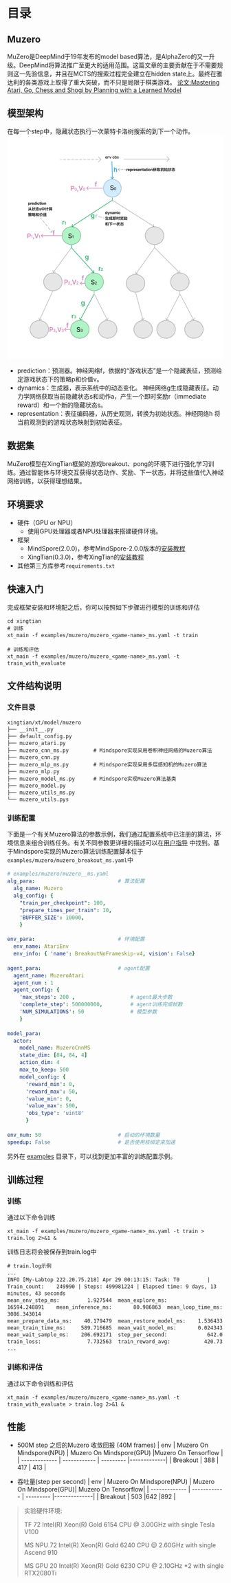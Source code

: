 # 目录
## Muzero
MuZero是DeepMind于19年发布的model based算法，是AlphaZero的又一升级。DeepMind将算法推广至更大的适用范围。这篇文章的主要贡献在于不需要规则这一先验信息，并且在MCTS的搜索过程完全建立在hidden state上。最终在雅达利的各类游戏上取得了重大突破，而不只是局限于棋类游戏。
[论文:Mastering Atari, Go, Chess and Shogi by Planning with a Learned Model](https://arxiv.org/abs/1911.08265)

## 模型架构
在每一个step中，隐藏状态执行一次蒙特卡洛树搜索的到下一个动作。
![Muzero模型架构](./figs/Muzero.png)
- prediction：预测器。神经网络f，依据的“游戏状态”是一个隐藏表征，预测给定游戏状态下的策略p和价值v。
- dynamics：生成器，表示系统中的动态变化。 神经网络g生成隐藏表征。动力学网络获取当前隐藏状态s和动作a，产生一个即时奖励r（immediate reward）和一个新的隐藏状态s。
-  representation：表征编码器，从历史观测，转换为初始状态。神经网络h 将当前观测到的游戏状态映射到初始表征。


## 数据集
MuZero模型在XingTian框架的游戏breakout、pong的环境下进行强化学习训练。通过智能体与环境交互获得状态动作、奖励、下一状态，并将这些值代入神经网络训练，以获得理想结果。

## 环境要求
* 硬件（GPU or NPU）
    * 使用GPU处理器或者NPU处理器来搭建硬件环境。
* 框架
    * MindSpore(2.0.0)，参考MindSpore-2.0.0版本的[安装教程](https://mindspore.cn/install)
    * XingTian(0.3.0)，参考XingTian的[安装教程](https://github.com/huawei-noah/xingtian)
* 其他第三方库参考`requirements.txt`

## 快速入门
完成框架安装和环境配之后，你可以按照如下步骤进行模型的训练和评估
```
cd xingtian
# 训练
xt_main -f examples/muzero/muzero_<game-name>_ms.yaml -t train

# 训练和评估
xt_main -f examples/muzero/muzero_<game-name>_ms.yaml -t train_with_evaluate
```

## 文件结构说明

### 文件目录
```
xingtian/xt/model/muzero
├── __init__.py
├── default_config.py
├── muzero_atari.py
├── muzero_cnn_ms.py        # Mindspore实现采用卷积神经网络的Muzero算法
├── muzero_cnn.py
├── muzero_mlp_ms.py        # Mindspore实现采用多层感知机的Muzero算法
├── muzero_mlp.py
├── muzero_model_ms.py      # Mindspore实现Muzero算法基类
├── muzero_model.py
├── muzero_utils_ms.py
└── muzero_utils.pys
```

### 训练配置
下面是一个有关Muzero算法的参数示例，我们通过配置系统中已注册的算法，环境信息来组合训练任务。有关不同参数更详细的描述可以在[用户指导](./docs/user.cn.md) 中找到。基于Mindspore实现的Muzero算法训练配置脚本位于```examples/muzero/muzero_breakout_ms.yaml```中

```yaml
# examples/muzero/muzero__ms.yaml
alg_para:                           # 算法配置
  alg_name: Muzero
  alg_config: {
    "train_per_checkpoint": 100,
    "prepare_times_per_train": 10,
    'BUFFER_SIZE': 10000,
    }

env_para:                           # 环境配置
  env_name: AtariEnv
  env_info: { 'name': BreakoutNoFrameskip-v4, vision': False}

agent_para:                         # agent配置
  agent_name: MuzeroAtari
  agent_num : 1
  agent_config: {
    'max_steps': 200 ,                  # agent最大步数
    'complete_step': 500000000,         # agent训练完成帧数
    'NUM_SIMULATIONS': 50               # 模型参数
    }

model_para:
  actor:
    model_name: MuzeroCnnMS
    state_dim: [84, 84, 4]
    action_dim: 4
    max_to_keep: 500
    model_config: {
      'reward_min': 0,
      'reward_max': 50,
      'value_min': 0,
      'value_max': 500,
      'obs_type': 'uint8'
      }

env_num: 50                         # 启动的环境数量
speedup: False                      # 是否使用核绑定来加速
```
另外在 [examples](./examples) 目录下，可以找到更加丰富的训练配置示例。

## 训练过程

### 训练

通过以下命令训练
```
xt_main -f examples/muzero/muzero_<game-name>_ms.yaml -t train > train.log 2>&1 &
```
训练日志将会被保存到train.log中
```
# train.log示例
...
INFO [My-Labtop 222.20.75.218] Apr 29 00:13:15: Task: T0         | Train_count:    249990 | Steps: 499981224 | Elapsed time: 9 days, 13 minutes, 43 seconds
mean_env_step_ms:         1.927544	mean_explore_ms:        16594.248891	mean_inference_ms:       80.986863	mean_loop_time_ms:      3086.343014
mean_prepare_data_ms:    40.179479	mean_restore_model_ms:    1.536433	mean_train_time_ms:     589.716685	mean_wait_model_ms:       0.024343
mean_wait_sample_ms:    206.692171	step_per_second:             642.0	train_loss:               7.732563	train_reward_avg:           420.73
...
```

### 训练和评估
通过以下命令训练和评估
```
xt_main -f examples/muzero/muzero_<game-name>_ms.yaml -t train_with_evaluate > train.log 2>&1 &
```

## 性能

* 500M step 之后的Muzero 收敛回报 (40M frames)
    | env           | Muzero On Mindspore(NPU) | Muzero On Mindspore(GPU) |Muzero On Tensorflow |
    | ------------- | ------------ | --------- |-------------|
    | Breakout      | 388          | 417       |     413     |



* 吞吐量(step per second)
    | env           | Muzero On Mindspore(NPU)  | Muzero On Mindspore(GPU)| Muzero On Tensorflow|
    | ------------- | ------------ | --------- |--------------|
    | Breakout      | 503          |642        |892           |

> 实验硬件环境: 
> 
> TF     72  Intel(R) Xeon(R) Gold 6154 CPU @ 3.00GHz with single Tesla V100
> 
> MS NPU 72  Intel(R) Xeon(R) Gold 6240 CPU @ 2.60GHz with single Ascend 910
>
> MS GPU 20 Intel(R) Xeon(R) Gold 6230 CPU @ 2.10GHz *2  with single RTX2080Ti
